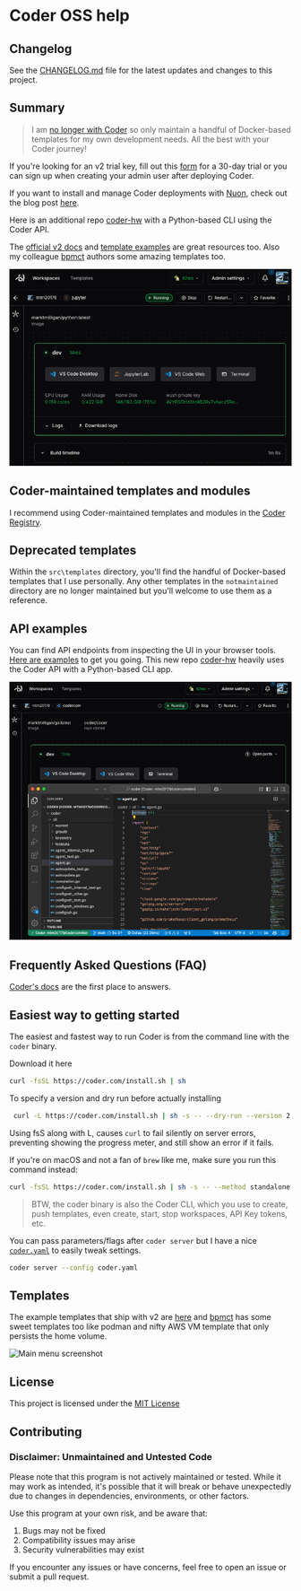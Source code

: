 # Coder OSS help

## Changelog

See the [CHANGELOG.md](CHANGELOG.md) file for the latest updates and changes to this project.

## Summary

> I am [no longer with Coder](https://markmilligan.io/experience) so only maintain a handful of Docker-based templates for my own development needs. All the best with your Coder journey!

If you're looking for an v2 trial key, fill out this [form](https://coder.com/trial) for a 30-day trial or you can sign up when creating your admin user after deploying Coder.

If you want to install and manage Coder deployments with [Nuon](https://nuon.co), check out the blog post [here](https://nuon.co/blog/installing-coder-with-nuon/).

Here is an additional repo [coder-hw](https://github.com/sharkymark/coder-hw) with a Python-based CLI using the Coder API.

The [official v2 docs](https://github.com/coder/coder/tree/main/docs) and [template examples](https://github.com/coder/coder/tree/main/examples/templates) are great resources too. Also my colleague [bpmct](https://github.com/bpmct/coder-templates) authors some amazing templates too.

![Main menu screenshot](./docs/images/jupyter.png)

## Coder-maintained templates and modules

I recommend using Coder-maintained templates and modules in the [Coder Registry](https://registry.coder.com/).

## Deprecated templates

Within the `src\templates` directory, you'll find the handful of Docker-based templates that I use personally. Any other templates in the `notmaintained` directory are no longer maintained but you'll welcome to use them as a reference.

## API examples

You can find API endpoints from inspecting the UI in your browser tools. [Here are examples](api.md) to get you going. This new repo [coder-hw](https://github.com/sharkymark/coder-hw) heavily uses the Coder API with a Python-based CLI app.

![Go coder/coder screenshot](./docs/images/go.png)

## Frequently Asked Questions (FAQ)

[Coder's docs](https://github.com/coder/coder/tree/main/docs) are the first place to answers.

## Easiest way to getting started

The easiest and fastest way to run Coder is from the command line with the `coder` binary.

Download it here

```sh
curl -fsSL https://coder.com/install.sh | sh
```

To specify a version and dry run before actually installing

```sh
 curl -L https://coder.com/install.sh | sh -s -- --dry-run --version 2.10.0
```

Using fsS along with L, causes `curl` to fail silently on server errors, preventing showing the progress meter, and still show an error if it fails.

If you're on macOS and not a fan of `brew` like me, make sure you run this command instead:

```sh
curl -fsSL https://coder.com/install.sh | sh -s -- --method standalone
```

> BTW, the coder binary is also the Coder CLI, which you use to create, push templates, even create, start, stop workspaces, API Key tokens, etc.

You can pass parameters/flags after `coder server` but I have a nice [`coder.yaml`](./standalone-yaml/coder.yaml) to easily tweak settings.

```sh
coder server --config coder.yaml
```

## Templates

The example templates that ship with v2 are [here](https://github.com/coder/coder/tree/main/examples/templates) and [bpmct](https://github.com/bpmct/coder-templates) has some sweet templates too like podman and nifty AWS VM template that only persists the home volume.

![Main menu screenshot](./docs/images/templates-ui.png)

## License

This project is licensed under the [MIT License](LICENSE)

## Contributing

### Disclaimer: Unmaintained and Untested Code

Please note that this program is not actively maintained or tested. While it may work as intended, it's possible that it will break or behave unexpectedly due to changes in dependencies, environments, or other factors.

Use this program at your own risk, and be aware that:

1. Bugs may not be fixed
1. Compatibility issues may arise
1. Security vulnerabilities may exist

If you encounter any issues or have concerns, feel free to open an issue or submit a pull request.

